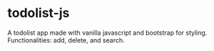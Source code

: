 # todolist-js
A todolist app made with vanilla javascript and bootstrap for styling.
Functionalities: add, delete, and search.
